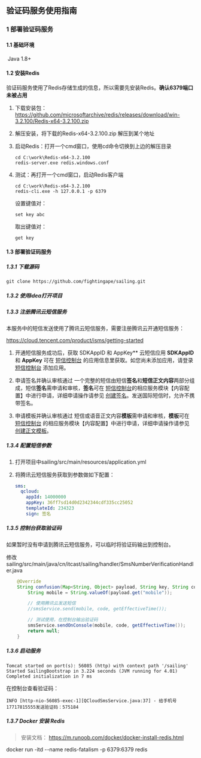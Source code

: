 ## 验证码服务使用指南

### 1 部署验证码服务

#### 1.1 基础环境

​		Java 1.8+

#### 1.2 安装Redis

验证码服务使用了Redis存储生成的信息，所以需要先安装Redis。**确认6379端口未被占用**

1. 下载安装包：https://github.com/microsoftarchive/redis/releases/download/win-3.2.100/Redis-x64-3.2.100.zip

2. 解压安装，将下载的Redis-x64-3.2.100.zip 解压到某个地址


3. 启动Redis：打开一个cmd窗口，使用cd命令切换到上边的解压目录

   ```shell
   cd C:\work\Redis-x64-3.2.100
   redis-server.exe redis.windows.conf
   ```

4. 测试：再打开一个cmd窗口，启动Redis客户端

   ```
   cd C:\work\Redis-x64-3.2.100
   redis-cli.exe -h 127.0.0.1 -p 6379
   ```

   设置键值对：

   ```
   set key abc
   ```

   取出键值对：

   ```
   get key
   ```

#### 1.3 部署验证码服务

##### 1.3.1 下载源码

```
git clone https://github.com/fightingape/sailing.git
```

##### 1.3.2 使用idea打开项目

##### 1.3.3 注册腾讯云短信服务

本服务中的短信发送使用了腾讯云短信服务，需要注册腾讯云开通短信服务：

https://cloud.tencent.com/product/isms/getting-started

1. 开通短信服务成功后，获取 SDKAppID 和 AppKey**
   云短信应用 **SDKAppID** 和 **AppKey** 可在 [短信控制台](https://console.cloud.tencent.com/sms) 的应用信息里获取。如您尚未添加应用，请登录 [短信控制台](https://console.cloud.tencent.com/sms) 添加应用。
2. 申请签名并确认审核通过
   一个完整的短信由短信**签名**和**短信正文内容**两部分组成，短信**签名**需申请和审核，**签名**可在 [短信控制台](https://console.cloud.tencent.com/sms)的相应服务模块【内容配置】中进行申请，详细申请操作请参见 [创建签名](https://cloud.tencent.com/document/product/382/18061#.E5.88.9B.E5.BB.BA.E7.AD.BE.E5.90.8D)。发送国际短信时，允许不携带签名。

3. 申请模板并确认审核通过
   短信或语音正文内容**模板**需申请和审核，**模板**可在 [短信控制台](https://console.cloud.tencent.com/sms) 的相应服务模块【内容配置】中进行申请，详细申请操作请参见 [创建正文模板](https://cloud.tencent.com/document/product/382/18061#.E5.88.9B.E5.BB.BA.E6.AD.A3.E6.96.87.E6.A8.A1.E6.9D.BF)。

##### 1.3.4 配置短信参数

1. 打开项目中sailing/src/main/resources/application.yml

2. 将腾讯云短信服务获取到参数做如下配置：

   ```yaml
   sms:
     qcloud:
       appId: 14000000
       appKey: 36ff7sd14d0d2342344cdf335cc25052
       templateId: 234323
       sign: 签名
   ```

##### 1.3.5 控制台获取验证码

如果暂时没有申请到腾讯云短信服务，可以临时将验证码输出到控制台。

修改sailing/src/main/java/cn/itcast/sailing/handler/SmsNumberVerificationHandler.java

```java
	@Override
	String confusion(Map<String, Object> payload, String key, String code) {
		String mobile = String.valueOf(payload.get("mobile"));

		// 使用腾讯云发送短信
		//smsService.send(mobile, code, getEffectiveTime());

		// 测试使用，在控制台输出验证码
		smsService.sendOnConsole(mobile, code, getEffectiveTime());
		return null;
	}
```

##### 1.3.6 启动服务

```log
Tomcat started on port(s): 56085 (http) with context path '/sailing'
Started SailingBootstrap in 3.224 seconds (JVM running for 4.01)
Completed initialization in 7 ms
```

在控制台查看验证码：

```
INFO [http-nio-56085-exec-1][QCloudSmsService.java:37] - 给手机号17717815555发送验证码：575184
```

##### 1.3.7 Docker 安装 Redis

> 安装文档： https://m.runoob.com/docker/docker-install-redis.html

docker run -itd --name redis-fatalism -p 6379:6379 redis

